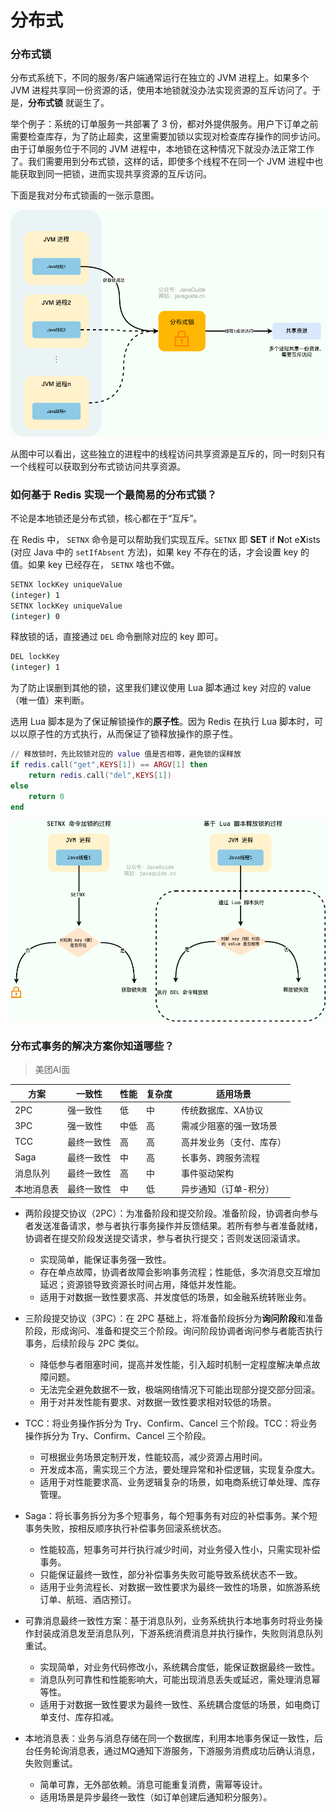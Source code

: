 # 分布式

### 分布式锁

分布式系统下，不同的服务/客户端通常运行在独立的 JVM 进程上。如果多个 JVM 进程共享同一份资源的话，使用本地锁就没办法实现资源的互斥访问了。于是，**分布式锁** 就诞生了。

举个例子：系统的订单服务一共部署了 3 份，都对外提供服务。用户下订单之前需要检查库存，为了防止超卖，这里需要加锁以实现对检查库存操作的同步访问。由于订单服务位于不同的 JVM 进程中，本地锁在这种情况下就没办法正常工作了。我们需要用到分布式锁，这样的话，即使多个线程不在同一个 JVM 进程中也能获取到同一把锁，进而实现共享资源的互斥访问。

下面是我对分布式锁画的一张示意图。

![distributed-lock](assets/distributed-lock.png)

从图中可以看出，这些独立的进程中的线程访问共享资源是互斥的，同一时刻只有一个线程可以获取到分布式锁访问共享资源。

### 如何基于 Redis 实现一个最简易的分布式锁？

不论是本地锁还是分布式锁，核心都在于“互斥”。

在 Redis 中， `SETNX` 命令是可以帮助我们实现互斥。`SETNX` 即 **SET** if **N**ot e**X**ists (对应 Java 中的 `setIfAbsent` 方法)，如果 key 不存在的话，才会设置 key 的值。如果 key 已经存在， `SETNX` 啥也不做。

```bash
SETNX lockKey uniqueValue
(integer) 1
SETNX lockKey uniqueValue
(integer) 0
```

释放锁的话，直接通过 `DEL` 命令删除对应的 key 即可。

```bash
DEL lockKey
(integer) 1
```

为了防止误删到其他的锁，这里我们建议使用 Lua 脚本通过 key 对应的 value（唯一值）来判断。

选用 Lua 脚本是为了保证解锁操作的**原子性**。因为 Redis 在执行 Lua 脚本时，可以以原子性的方式执行，从而保证了锁释放操作的原子性。

```lua
// 释放锁时，先比较锁对应的 value 值是否相等，避免锁的误释放
if redis.call("get",KEYS[1]) == ARGV[1] then
    return redis.call("del",KEYS[1])
else
    return 0
end
```

![distributed-lock-setnx](assets/distributed-lock-setnx.png)

###  分布式事务的解决方案你知道哪些？

> 美团AI面

| **方案**   | **一致性** | **性能** | **复杂度** | **适用场景**             |
| ---------- | ---------- | -------- | ---------- | ------------------------ |
| 2PC        | 强一致性   | 低       | 中         | 传统数据库、XA协议       |
| 3PC        | 强一致性   | 中低     | 高         | 需减少阻塞的强一致场景   |
| TCC        | 最终一致性 | 高       | 高         | 高并发业务（支付、库存） |
| Saga       | 最终一致性 | 中       | 高         | 长事务、跨服务流程       |
| 消息队列   | 最终一致性 | 高       | 中         | 事件驱动架构             |
| 本地消息表 | 最终一致性 | 中       | 低         | 异步通知（订单-积分）    |

- 两阶段提交协议（2PC）：为准备阶段和提交阶段。准备阶段，协调者向参与者发送准备请求，参与者执行事务操作并反馈结果。若所有参与者准备就绪，协调者在提交阶段发送提交请求，参与者执行提交；否则发送回滚请求。
  - 实现简单，能保证事务强一致性。
  - 存在单点故障，协调者故障会影响事务流程；性能低，多次消息交互增加延迟；资源锁导致资源长时间占用，降低并发性能。
  - 适用于对数据一致性要求高、并发度低的场景，如金融系统转账业务。
- 三阶段提交协议（3PC）：在 2PC 基础上，将准备阶段拆分为**询问阶段**和准备阶段，形成询问、准备和提交三个阶段。询问阶段协调者询问参与者能否执行事务，后续阶段与 2PC 类似。
  - 降低参与者阻塞时间，提高并发性能，引入超时机制一定程度解决单点故障问题。
  - 无法完全避免数据不一致，极端网络情况下可能出现部分提交部分回滚。
  - 用于对并发性能有要求、对数据一致性要求相对较低的场景。

- TCC：将业务操作拆分为 Try、Confirm、Cancel 三个阶段。TCC：将业务操作拆分为 Try、Confirm、Cancel 三个阶段。
  - 可根据业务场景定制开发，性能较高，减少资源占用时间。
  - 开发成本高，需实现三个方法，要处理异常和补偿逻辑，实现复杂度大。
  - 适用于对性能要求高、业务逻辑复杂的场景，如电商系统订单处理、库存管理。

- Saga：将长事务拆分为多个短事务，每个短事务有对应的补偿事务。某个短事务失败，按相反顺序执行补偿事务回滚系统状态。
  - 性能较高，短事务可并行执行减少时间，对业务侵入性小，只需实现补偿事务。
  - 只能保证最终一致性，部分补偿事务失败可能导致系统状态不一致。
  - 适用于业务流程长、对数据一致性要求为最终一致性的场景，如旅游系统订单、航班、酒店预订。
- 可靠消息最终一致性方案：基于消息队列，业务系统执行本地事务时将业务操作封装成消息发至消息队列，下游系统消费消息并执行操作，失败则消息队列重试。
  - 实现简单，对业务代码修改小，系统耦合度低，能保证数据最终一致性。
  - 消息队列可靠性和性能影响大，可能出现消息丢失或延迟，需处理消息幂等性。
  - 适用于对数据一致性要求为最终一致性、系统耦合度低的场景，如电商订单支付、库存扣减。

- 本地消息表：业务与消息存储在同一个数据库，利用本地事务保证一致性，后台任务轮询消息表，通过MQ通知下游服务，下游服务消费成功后确认消息，失败则重试。
  - 简单可靠，无外部依赖。消息可能重复消费，需幂等设计。
  - 适用场景是异步最终一致性（如订单创建后通知积分服务）。